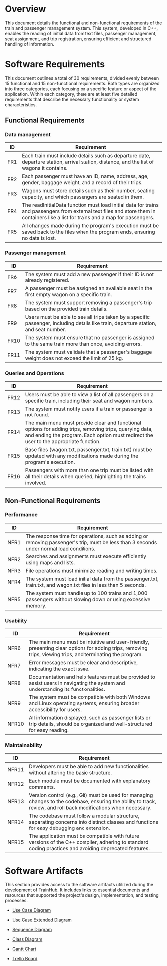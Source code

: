 # Overview
This document details the functional and non-functional requirements of the train and passenger management system. This system, developed in C++, enables the reading of initial data from text files, passenger management, seat assignment, and trip registration, ensuring efficient and structured handling of information.

 # Software Requirements
 This document outlines a total of 30 requirements, divided evenly between 15 functional and 15 non-functional requirements. Both types are organized into three categories, each focusing on a specific feature or aspect of the application. Within each category, there are at least five detailed requirements that describe the necessary functionality or system characteristics.
 
 ## Functional Requirements
 ### Data management
 | ID | Requirement |
 |----|-------------| 
 |FR1 |Each train must include details such as departure date, departure station, arrival station, distance, and the list of wagons it contains. | 
 |FR2 |Each passenger must have an ID, name, address, age, gender, baggage weight, and a record of their trips.| 
 |FR3 |Wagons must store details such as their number, seating capacity, and which passengers are seated in them.| 
 |FR4 |The readInitialData function must load initial data for trains and passengers from external text files and store them in containers like a list for trains and a map for passengers.|
 |FR5 |All changes made during the program's execution must be saved back to the files when the program ends, ensuring no data is lost.|

 ### Passenger management
 | ID | Requirement |
 |----|-------------| 
 |FR6 |The system must add a new passenger if their ID is not already registered.| 
 |FR7 |A passenger must be assigned an available seat in the first empty wagon on a specific train.| 
 |FR8 |The system must support removing a passenger's trip based on the provided train details.| 
 |FR9 |Users must be able to see all trips taken by a specific passenger, including details like train, departure station, and seat number.|
 |FR10 |The system must ensure that no passenger is assigned to the same train more than once, avoiding errors.|
 |FR11 |The system must validate that a passenger's baggage weight does not exceed the limit of 25 kg.|

 ### Queries and Operations
 | ID | Requirement |
 |----|-------------| 
 |FR12 |Users must be able to view a list of all passengers on a specific train, including their seat and wagon numbers.| 
 |FR13 |The system must notify users if a train or passenger is not found.| 
 |FR14 |The main menu must provide clear and functional options for adding trips, removing trips, querying data, and ending the program. Each option must redirect the user to the appropriate function.|
 |FR15 |Base files (wagon.txt, passenger.txt, train.txt) must be updated with any modifications made during the program's execution.|
 |FR16 |Passengers with more than one trip must be listed with all their details when queried, highlighting the trains involved.|
 
## Non-Functional Requirements
 ### Performance
 | ID | Requirement |
 |----|-------------| 
 |NFR1 |The response time for operations, such as adding or removing passenger's trip, must be less than 3 seconds under normal load conditions.| 
 |NFR2 |Searches and assignments must execute efficiently using maps and lists.| 
 |NFR3 |File operations must minimize reading and writing times.| 
 |NFR4 |The system must load initial data from the passenger.txt, train.txt, and wagon.txt files in less than 5 seconds.|
 |NFR5 |The system must handle up to 100 trains and 1,000 passengers without slowing down or using excessive memory.|

 ### Usability
 | ID | Requirement |
 |----|-------------| 
 |NFR6 |The main menu must be intuitive and user-friendly, presenting clear options for adding trips, removing trips, viewing trips, and terminating the program.| 
 |NFR7 |Error messages must be clear and descriptive, indicating the exact issue.| 
 |NFR8 |Documentation and help features must be provided to assist users in navigating the system and understanding its functionalities.| 
 |NFR9 |The system must be compatible with both Windows and Linux operating systems, ensuring broader accessibility for users.|
 |NFR10 |All information displayed, such as passenger lists or trip details, should be organized and well-structured for easy reading.|

  ### Maintainability
 | ID | Requirement |
 |----|-------------| 
 |NFR11 |Developers must be able to add new functionalities without altering the basic structure.| 
 |NFR12 |Each module must be documented with explanatory comments.| 
 |NFR13 |Version control (e.g., Git) must be used for managing changes to the codebase, ensuring the ability to track, review, and roll back modifications when necessary.| 
 |NFR14 |The codebase must follow a modular structure, separating concerns into distinct classes and functions for easy debugging and extension.|
 |NFR15 |The application must be compatible with future versions of the C++ compiler, adhering to standard coding practices and avoiding deprecated features.|

 
# Software Artifacts
This section provides access to the software artifacts utilized during the development of TrainHub. It includes links to essential documents and resources that supported the project's design, implementation, and testing processes.

* [Use Case Diagram](https://github.com/lauuramarttin/GVSU-CIS350-DynamicDuo/blob/main/artifacts/Usecase_TrainHub.png)

* [Use Case Extended Diagram](https://github.com/lauuramarttin/GVSU-CIS350-DynamicDuo/blob/main/artifacts/Usecasex_TrainHub.png)

* [Sequence Diagram](https://github.com/lauuramarttin/GVSU-CIS350-DynamicDuo/blob/main/artifacts/Sequence_TrainHub.png)
 
* [Class Diagram](https://github.com/lauuramarttin/GVSU-CIS350-DynamicDuo/blob/main/artifacts/ClassDiagram.png)
 
* [Gantt Chart](https://github.com/lauuramarttin/GVSU-CIS350-DynamicDuo/blob/main/artifacts/CIS350_GanttChart.png)

* [Trello Board](https://trello.com/b/0A5owdLK/cis350-dynamicduo)


